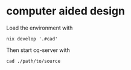 # computer aided design

Load the environment with

    nix develop '.#cad'

Then start cq-server with

    cad ./path/to/source
